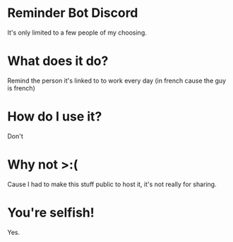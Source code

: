 # Reminder Bot Discord
It's only limited to a few people of my choosing.

# What does it do?
Remind the person it's linked to to work every day (in french cause the guy is french)

# How do I use it?
Don't

# Why not >:(
Cause I had to make this stuff public to host it, it's not really for sharing.

# You're selfish!
Yes.
